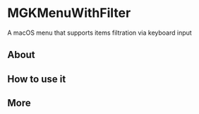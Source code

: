 # MGKMenuWithFilter
A macOS menu that supports items filtration via keyboard input

## About

## How to use it

## More



